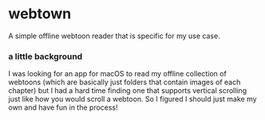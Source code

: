 # webtown
A simple offline webtoon reader that is specific for my use case.

### a little background
I was looking for an app for macOS to read my offline collection of webtoons (which are basically just folders that contain images of each chapter) but I had a hard time finding one that supports vertical scrolling just like how you would scroll a webtoon. So I figured I should just make my own and have fun in the process!
